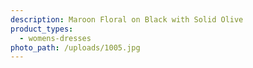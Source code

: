 ```yaml
---
description: Maroon Floral on Black with Solid Olive
product_types:
  - womens-dresses
photo_path: /uploads/1005.jpg
---
```

